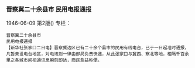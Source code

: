 ### 晋察冀二十余县市  民用电报通报

1946-06-09
第2版()
专栏：

    晋察冀二十余县市
    民用电报通报
    【新华社张家口二日电】晋察冀边区已有二十余个县市的民用有线电台，已于一日起准时通报，凡暂未设电台地区，对电讯则一律由邮局负责快递，从此张家口与冀西、察北等地，相隔千百余里之各城市间相通讯息瞬刻即达，商民愈益称便。
